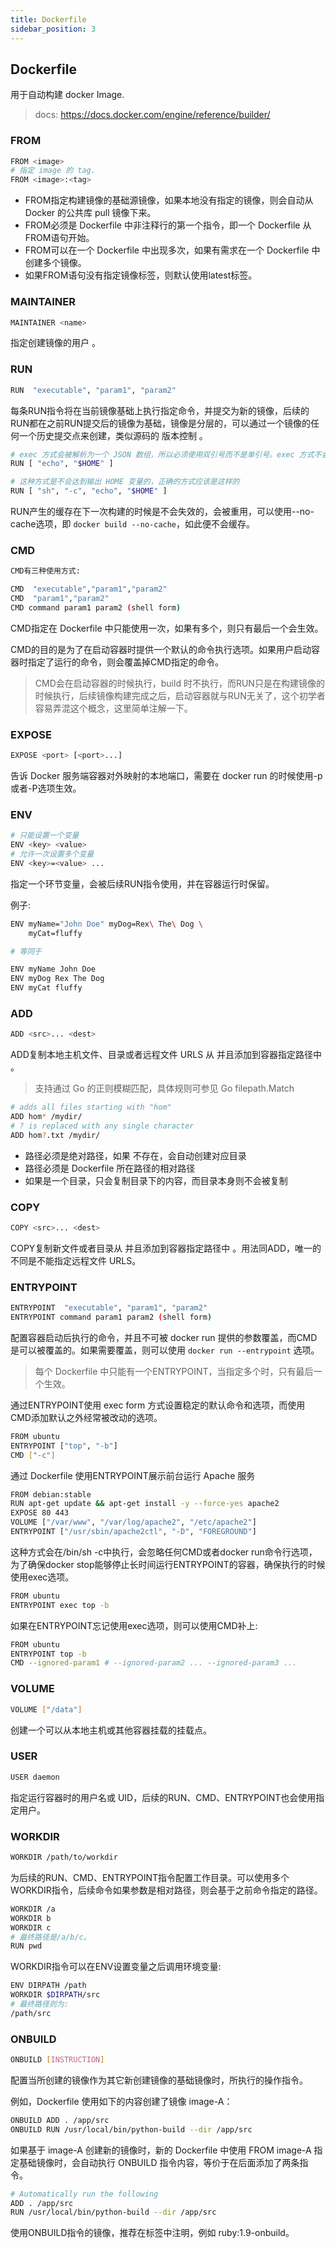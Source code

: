 ```yaml
---
title: Dockerfile
sidebar_position: 3
---
```




## Dockerfile 

用于自动构建 docker Image.

> docs: https://docs.docker.com/engine/reference/builder/

### FROM

```bash
FROM <image>
# 指定 image 的 tag.
FROM <image>:<tag>
```

- FROM指定构建镜像的基础源镜像，如果本地没有指定的镜像，则会自动从 Docker 的公共库 pull 镜像下来。
- FROM必须是 Dockerfile 中非注释行的第一个指令，即一个 Dockerfile 从FROM语句开始。
- FROM可以在一个 Dockerfile 中出现多次，如果有需求在一个 Dockerfile 中创建多个镜像。
- 如果FROM语句没有指定镜像标签，则默认使用latest标签。


### MAINTAINER
 

```bash
MAINTAINER <name>
```

指定创建镜像的用户 。



### RUN

```bash
RUN  "executable", "param1", "param2"
```

每条RUN指令将在当前镜像基础上执行指定命令，并提交为新的镜像，后续的RUN都在之前RUN提交后的镜像为基础，镜像是分层的，可以通过一个镜像的任何一个历史提交点来创建，类似源码的 版本控制 。

```bash
# exec 方式会被解析为一个 JSON 数组，所以必须使用双引号而不是单引号。exec 方式不会调用一个命令 shell，所以也就不会继承相应的变量，如：
RUN [ "echo", "$HOME" ]

# 这种方式是不会达到输出 HOME 变量的，正确的方式应该是这样的
RUN [ "sh", "-c", "echo", "$HOME" ]
```

RUN产生的缓存在下一次构建的时候是不会失效的，会被重用，可以使用--no-cache选项，即 `docker build --no-cache`，如此便不会缓存。 


### CMD

```bash
CMD有三种使用方式:

CMD  "executable","param1","param2"
CMD  "param1","param2"
CMD command param1 param2 (shell form)
```

CMD指定在 Dockerfile 中只能使用一次，如果有多个，则只有最后一个会生效。

CMD的目的是为了在启动容器时提供一个默认的命令执行选项。如果用户启动容器时指定了运行的命令，则会覆盖掉CMD指定的命令。

> CMD会在启动容器的时候执行，build 时不执行，而RUN只是在构建镜像的时候执行，后续镜像构建完成之后，启动容器就与RUN无关了，这个初学者容易弄混这个概念，这里简单注解一下。


### EXPOSE

```bash
EXPOSE <port> [<port>...]
```

告诉 Docker 服务端容器对外映射的本地端口，需要在 docker run 的时候使用-p或者-P选项生效。 

### ENV

```bash
# 只能设置一个变量
ENV <key> <value>     
# 允许一次设置多个变量  
ENV <key>=<value> ...   
```

指定一个环节变量，会被后续RUN指令使用，并在容器运行时保留。

例子:

```bash
ENV myName="John Doe" myDog=Rex\ The\ Dog \
    myCat=fluffy

# 等同于

ENV myName John Doe
ENV myDog Rex The Dog
ENV myCat fluffy

```


### ADD

```bash
ADD <src>... <dest>
```

ADD复制本地主机文件、目录或者远程文件 URLS 从 并且添加到容器指定路径中 。

> 支持通过 Go 的正则模糊匹配，具体规则可参见  Go filepath.Match

```bash
# adds all files starting with "hom"
ADD hom* /mydir/        
# ? is replaced with any single character
ADD hom?.txt /mydir/    
```

- 路径必须是绝对路径，如果 不存在，会自动创建对应目录
- 路径必须是 Dockerfile 所在路径的相对路径
- 如果是一个目录，只会复制目录下的内容，而目录本身则不会被复制



### COPY

```bash
COPY <src>... <dest>
```

COPY复制新文件或者目录从 并且添加到容器指定路径中 。用法同ADD，唯一的不同是不能指定远程文件 URLS。 


### ENTRYPOINT

```bash
ENTRYPOINT  "executable", "param1", "param2"
ENTRYPOINT command param1 param2 (shell form)
```

配置容器启动后执行的命令，并且不可被 docker run 提供的参数覆盖，而CMD是可以被覆盖的。如果需要覆盖，则可以使用 `docker run --entrypoint` 选项。

> 每个 Dockerfile 中只能有一个ENTRYPOINT，当指定多个时，只有最后一个生效。

 
通过ENTRYPOINT使用 exec form 方式设置稳定的默认命令和选项，而使用CMD添加默认之外经常被改动的选项。

```bash
FROM ubuntu
ENTRYPOINT ["top", "-b"]
CMD ["-c"]
```

通过 Dockerfile 使用ENTRYPOINT展示前台运行 Apache 服务

```bash
FROM debian:stable
RUN apt-get update && apt-get install -y --force-yes apache2
EXPOSE 80 443
VOLUME ["/var/www", "/var/log/apache2", "/etc/apache2"]
ENTRYPOINT ["/usr/sbin/apache2ctl", "-D", "FOREGROUND"]
```
 
这种方式会在/bin/sh -c中执行，会忽略任何CMD或者docker run命令行选项，为了确保docker stop能够停止长时间运行ENTRYPOINT的容器，确保执行的时候使用exec选项。

```bash
FROM ubuntu
ENTRYPOINT exec top -b
```

如果在ENTRYPOINT忘记使用exec选项，则可以使用CMD补上:

```bash
FROM ubuntu
ENTRYPOINT top -b
CMD --ignored-param1 # --ignored-param2 ... --ignored-param3 ... 
```


### VOLUME

```bash
VOLUME ["/data"]
```

创建一个可以从本地主机或其他容器挂载的挂载点。 


### USER

```bash
USER daemon
```

指定运行容器时的用户名或 UID，后续的RUN、CMD、ENTRYPOINT也会使用指定用户。 

### WORKDIR

```bash
WORKDIR /path/to/workdir
```

为后续的RUN、CMD、ENTRYPOINT指令配置工作目录。可以使用多个WORKDIR指令，后续命令如果参数是相对路径，则会基于之前命令指定的路径。

```bash
WORKDIR /a
WORKDIR b
WORKDIR c
# 最终路径是/a/b/c。
RUN pwd
```



WORKDIR指令可以在ENV设置变量之后调用环境变量:

```bash
ENV DIRPATH /path
WORKDIR $DIRPATH/src
# 最终路径则为: 
/path/src
```



### ONBUILD

```bash
ONBUILD [INSTRUCTION]
```

配置当所创建的镜像作为其它新创建镜像的基础镜像时，所执行的操作指令。

例如，Dockerfile 使用如下的内容创建了镜像 image-A：

```bash
ONBUILD ADD . /app/src
ONBUILD RUN /usr/local/bin/python-build --dir /app/src
```

如果基于 image-A 创建新的镜像时，新的 Dockerfile 中使用 FROM image-A 指定基础镜像时，会自动执行 ONBUILD 指令内容，等价于在后面添加了两条指令。

```bash
# Automatically run the following
ADD . /app/src
RUN /usr/local/bin/python-build --dir /app/src
```

使用ONBUILD指令的镜像，推荐在标签中注明，例如 ruby:1.9-onbuild。 
